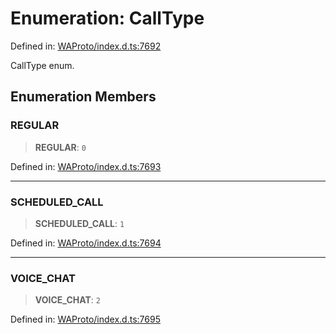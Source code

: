 # Enumeration: CallType

Defined in: [WAProto/index.d.ts:7692](https://github.com/Fokusdotid/bail/blob/cf6cc85134e12081bc635cea02cc0eee74033a81/WAProto/index.d.ts#L7692)

CallType enum.

## Enumeration Members

### REGULAR

> **REGULAR**: `0`

Defined in: [WAProto/index.d.ts:7693](https://github.com/Fokusdotid/bail/blob/cf6cc85134e12081bc635cea02cc0eee74033a81/WAProto/index.d.ts#L7693)

***

### SCHEDULED\_CALL

> **SCHEDULED\_CALL**: `1`

Defined in: [WAProto/index.d.ts:7694](https://github.com/Fokusdotid/bail/blob/cf6cc85134e12081bc635cea02cc0eee74033a81/WAProto/index.d.ts#L7694)

***

### VOICE\_CHAT

> **VOICE\_CHAT**: `2`

Defined in: [WAProto/index.d.ts:7695](https://github.com/Fokusdotid/bail/blob/cf6cc85134e12081bc635cea02cc0eee74033a81/WAProto/index.d.ts#L7695)

